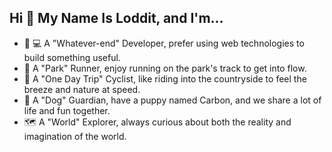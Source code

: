 ## Hi 👋 My Name Is Loddit, and I'm...

- 🧑 💻 A "Whatever-end" Developer, prefer using web technologies to build something useful.
- 🏃 A "Park" Runner, enjoy running on the park's track to get into flow.
- 🚴 A "One Day Trip" Cyclist, like riding into the countryside to feel the breeze and nature at speed.
- 🐶 A "Dog" Guardian, have a puppy named Carbon, and we share a lot of life and fun together.
- 🗺️ A "World" Explorer, always curious about both the reality and imagination of the world.

<!--
**loddit/loddit** is a ✨ _special_ ✨ repository because its `README.md` (this file) appears on your GitHub profile.

Here are some ideas to get you started:

- 🔭 I’m currently working on ...
- 🌱 I’m currently learning ...
- 👯 I’m looking to collaborate on ...
- 🤔 I’m looking for help with ...
- 💬 Ask me about ...
- 📫 How to reach me: ...
- 😄 Pronouns: ...
- ⚡ Fun fact: ...
-->
